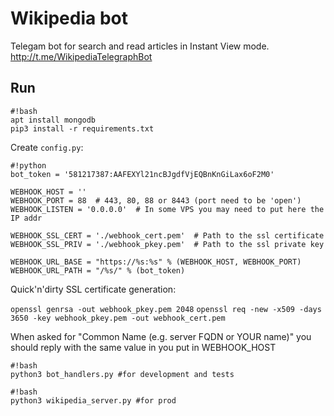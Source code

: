 # Wikipedia bot
Telegam bot for search and read articles in Instant View mode.
http://t.me/WikipediaTelegraphBot

## Run 
```
#!bash
apt install mongodb
pip3 install -r requirements.txt
```
Create `config.py`:
```
#!python
bot_token = '581217387:AAFEXYl21ncBJgdfVjEQBnKnGiLax6oF2M0'

WEBHOOK_HOST = ''
WEBHOOK_PORT = 88  # 443, 80, 88 or 8443 (port need to be 'open')
WEBHOOK_LISTEN = '0.0.0.0'  # In some VPS you may need to put here the IP addr

WEBHOOK_SSL_CERT = './webhook_cert.pem'  # Path to the ssl certificate
WEBHOOK_SSL_PRIV = './webhook_pkey.pem'  # Path to the ssl private key

WEBHOOK_URL_BASE = "https://%s:%s" % (WEBHOOK_HOST, WEBHOOK_PORT)
WEBHOOK_URL_PATH = "/%s/" % (bot_token)
```

Quick'n'dirty SSL certificate generation:

`openssl genrsa -out webhook_pkey.pem 2048`
`openssl req -new -x509 -days 3650 -key webhook_pkey.pem -out webhook_cert.pem`

When asked for "Common Name (e.g. server FQDN or YOUR name)" you should reply
with the same value in you put in WEBHOOK_HOST
```
#!bash
python3 bot_handlers.py #for development and tests
```

```
#!bash
python3 wikipedia_server.py #for prod
```
